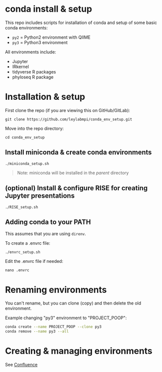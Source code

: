 conda install & setup
=====================

This repo includes scripts for installation of conda
and setup of some basic conda environments:

* `py2` = Python2 environment with QIIME
* `py3` = Python3 environment 

All environments include:

* Jupyter
* IRkernel 
* tidyverse R packages
* phyloseq R package


# Installation & setup

First clone the repo (if you are viewing this on GitHub/GitLab):

`git clone https://github.com/leylabmpi/conda_env_setup.git`

Move into the repo directory:

`cd conda_env_setup`

## Install miniconda & create conda environments

`./miniconda_setup.sh`

> Note: miniconda will be installed in the *parent* directory

## (optional) Install & configure RISE for creating Jupyter presentations

`./RISE_setup.sh`

## Adding conda to your PATH

This assumes that you are using `direnv`.

To create a .envrc file:

`./envrc_setup.sh`

Edit the .envrc file if needed:

`nano .envrc`


# Renaming environments

You can't rename, but you can clone (copy) and then delete the old environment.

Example changing "py3" environment to "PROJECT_POOP":

``` bash
conda create --name PROJECT_POOP --clone py3
conda remove --name py3 --all
```

# Creating & managing environments

See [Confluence](http://confluence.eb.local/display/LDU/conda+environment+notes)

